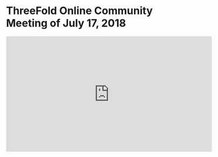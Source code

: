# ThreeFold Online Community Meeting of July 17, 2018

<iframe width="560" height="315" src="https://www.youtube.com/embed/HuczdA9JYe8" frameborder="0" allow="autoplay; encrypted-media" allowfullscreen></iframe>